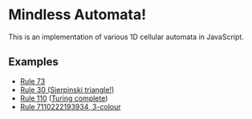 # Mindless Automata!

This is an implementation of various 1D cellular automata in JavaScript.

## Examples

- [Rule 73](http://ogham.github.io/mindless-automata/?rule=73)
- [Rule 30 (Sierpinski triangle!)](http://ogham.github.io/mindless-automata/?rule=90&ic=middle)
- [Rule 110](http://ogham.github.io/mindless-automata/?rule=110) ([Turing complete](https://en.wikipedia.org/wiki/Rule_110))
- [Rule 7110222193934, 3-colour](http://ogham.github.io/mindless-automata/?rule=7110222193934&radix=3)
